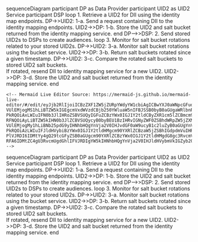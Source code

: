   sequenceDiagram
    participant DP as Data Provider
    participant UID2 as UID2 Service
    participant DSP
    loop 1. Retrieve a UID2 for DII using the identity map endpoints.
    DP->>UID2: 1-a. Send a request containing DII to the identity mapping endpoints.
    UID2->>DP: 1-b. Store the UID2 and salt bucket returned from the identity mapping service.
    end
    DP-->>DSP: 2. Send stored UID2s to DSPs to create audiences.
    loop 3. Monitor for salt bucket rotations related to your stored UID2s.
       DP->>UID2: 3-a. Monitor salt bucket rotations using the bucket service.
       UID2->>DP: 3-b. Return salt buckets rotated since a given timestamp.
       DP->>UID2: 3-c. Compare the rotated salt buckets to stored UID2 salt buckets.<br/>If rotated, resend DII to identity mapping service for a new UID2.
       UID2->>DP: 3-d. Store the UID2 and salt bucket returned from the identity mapping service.
    end

    <!-- Mermaid Live Editor Source: https://mermaid-js.github.io/mermaid-live-editor/#/edit/eyJjb2RlIjoiICBzZXF1ZW5jZURpYWdyYW1cbiAgICBwYXJ0aWNpcGFudCBEUCBhcyBEYXRhIFByb3ZpZGVyXG4gICAgcGFydGljaXBhbnQgVUlEMiBhcyBVSUQyIFNlcnZpY2VcbiAgICBwYXJ0aWNpcGFudCBEU1BcbiAgICBsb29wIDEuIFJldHJpZXZlIGEgVUlEMiBmb3IgUElJIHVzaW5nIHRoZSBpZGVudGl0eSBtYXAgZW5kcG9pbnRzLlxuICAgIERQLT4-VUlEMjogMS1hLiBTZW5kIGEgcmVxdWVzdCBjb250YWluaW5nIFBJSSB0byB0aGUgaWRlbnRpdHkgbWFwcGluZyBlbmRwb2ludHMuXG4gICAgVUlEMi0-PkRQOiAxLWIuIFN0b3JlIHRoZSBVSUQyIGFuZCBzYWx0IGJ1Y2tldCByZXR1cm5lZCBmcm9tIHRoZSBpZGVudGl0eSBtYXBwaW5nIHNlcnZpY2UuXG4gICAgZW5kXG4gICAgRFAtLT4-RFNQOiAyLiBTZW5kIHN0b3JlZCBVSUQycyB0byBEU1BzIHRvIGNyZWF0ZSBhdWRpZW5jZXMuXG5cbiAgICBsb29wIDMuIE1vbml0b3IgZm9yIHNhbHQgYnVja2V0IHJvdGF0aW9ucyByZWxhdGVkIHRvIHlvdXIgc3RvcmVkIFVJRDJzLlxuICAgICAgIERQLT4-VUlEMjogMy1hLiBNb25pdG9yIHNhbHQgYnVja2V0IHJvdGF0aW9ucyB1c2luZyB0aGUgYnVja2V0IHNlcnZpY2UuXG4gICAgICAgVUlEMi0-PkRQOiAzLWIuIFJldHVybiBzYWx0IGJ1Y2tldHMgcm90YXRlZCBzaW5jZSBhIGdpdmVuIHRpbWVzdGFtcC5cbiAgICAgICBEUC0-PlVJRDI6IDMtYy4gQ29tcGFyZSB0aGUgcm90YXRlZCBzYWx0IGJ1Y2tldHMgdG8gc3RvcmVkIFVJRDIgc2FsdCBidWNrZXRzLjxicj5JZiByb3RhdGVkLCByZXNlbmQgUElJIHRvIGlkZW50aXR5IG1hcHBpbmcgc2VydmljZSBmb3IgYSBuZXcgVUlEMi5cbiAgICAgICBVSUQyLT4-RFA6IDMtZC4gU3RvcmUgdGhlIFVJRDIgYW5kIHNhbHQgYnVja2V0IHJldHVybmVkIGZyb20gdGhlIGlkZW50aXR5IG1hcHBpbmcgc2VydmljZS5cbiAgICBlbmRcbiIsIm1lcm1haWQiOnsidGhlbWUiOiJmb3Jlc3QifSwidXBkYXRlRWRpdG9yIjpmYWxzZX0 -->

<!-- 8/24/13 update: -->

<!-- Code: -->

  sequenceDiagram
    participant DP as Data Provider
    participant UID2 as UID2 Service
    participant DSP
    loop 1. Retrieve a UID2 for DII using the identity map endpoints.
    DP->>UID2: 1-a. Send a request containing DII to the identity mapping endpoints.
    UID2->>DP: 1-b. Store the UID2 and salt bucket returned from the identity mapping service.
    end
    DP-->>DSP: 2. Send stored UID2s to DSPs to create audiences.
    loop 3. Monitor for salt bucket rotations related to your stored UID2s.
       DP->>UID2: 3-a. Monitor salt bucket rotations using the bucket service.
       UID2->>DP: 3-b. Return salt buckets rotated since a given timestamp.
       DP->>UID2: 3-c. Compare the rotated salt buckets to stored UID2 salt buckets.<br/>If rotated, resend DII to identity mapping service for a new UID2.
       UID2->>DP: 3-d. Store the UID2 and salt bucket returned from the identity mapping service.
    end

<!-- Config:

{
  "theme": "forest"
}
 -->

<!--  URL:

https://mermaid.live/edit#pako:eNq1lMFu2zAMhl-F0Dn10OZmDLnMlxwKGA1284WR6ExYLHkSnSIo-u4lbaeL1-Q4X2yI4veTPyW_GRsdmdIAZPozULBUeTwk7JoA8vSY2FvfY2CoasAMFTJCneLJO0pfN_3cVk-6bXzvKJ28pRuoXT0tHmPs4bGAF-Lk6USAU2YbE1TbLQzZhwPwLwKRC-z5DB32QMH10QfOxYSp6ofNRhNLeHzAQoSDE1TSljKDjYHRB0UplOMXYq-xf6kKFG5VK3UvVI6JxtSpS9HIeGTYD_Y3sajxkAI5aFPsbivkyZCZL3qf5avOToSe5uKzarlRKGvBEhzfNhGy2DQ4r8O6lDr6uC7gOQYvmaN_i9oiI_sYslR5FIBT1jkOaSE0w5aGrtXQC_c28--U5tCyz6WVa7XyZfTqGpcnnpQiMKsH4eBPFIB9JyPErr9TnC3gR-zkcE2T-YRck6XXqzYXseL7Pn3bbNtL4koMyjqA-aDcG-HoMEKg15F5p1P3Xw6NWZmOUofeycV90-XGSGZHjSnlUyoTxxrThHfZiQPH3TlYU3IaaGWG3kmf8yU3ZYvHLKvkdLzP079ArkvrD-b9A3aZXBg -->
